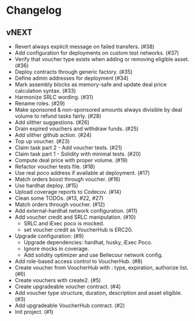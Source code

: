 # Changelog

## vNEXT
- Revert always explicit message on failed transfers. (#38)
- Add configuration for deployments on custom test networks. (#37)
- Verify that voucher type exists when adding or removing eligible asset. (#36)
- Deploy contracts through generic factory. (#35)
- Define admin addresses for deployment (#34)
- Mark assembly blocks as memory-safe and update deal price calculation syntax. (#33)
- Harmonize SRLC wording. (#31)
- Rename roles. (#29)
- Make sponsored & non-sponsored amounts always divisible by deal volume to refund tasks fairly. (#28)
- Add slither suggestions. (#26)
- Drain expired vouchers and withdraw funds. (#25)
- Add slither github action. (#24)
- Top up voucher. (#23)
- Claim task part 2 - Add voucher tests. (#21)
- Claim task part 1 - Solidity with minimal tests. (#20)
- Compute deal price with proper volume. (#19)
- Refactor voucher tests file. (#18)
- Use real poco address if available at deployment. (#17)
- Match orders boost through voucher. (#16)
- Use hardhat deploy. (#15)
- Upload coverage reports to Codecov. (#14)
- Clean some TODOs. (#13, #22, #27)
- Match orders through voucher. (#12)
- Add external-hardhat network configuration. (#11)
- Add voucher credit and SRLC manipulation. (#10)
    - SRLC and iExec poco is mocked.
    - set voucher credit as VoucherHub is ERC20.
- Upgrade configuration: (#9)
    - Upgrade dependencies: hardhat, husky, iExec Poco.
    - Ignore mocks in coverage.
    - Add solidity optimizer and use Bellecour network config.
- Add role-based access control to VoucherHub. (#8)
- Create voucher from VoucherHub with : type, expiration, authorize list. (#6)
- Create vouchers with create2. (#5)
- Create upgradeable voucher contract. (#4)
- Add voucher type structure, duration, description and asset eligible. (#3)
- Add upgradeable VoucherHub contract. (#2)
- Init project. (#1)

